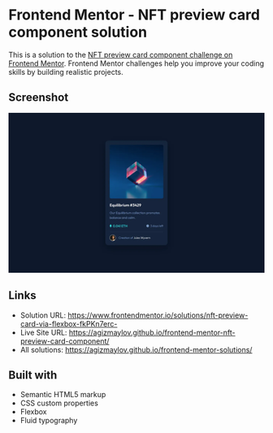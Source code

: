 # Frontend Mentor - NFT preview card component solution

This is a solution to the [NFT preview card component challenge on Frontend Mentor](https://www.frontendmentor.io/challenges/nft-preview-card-component-SbdUL_w0U). Frontend Mentor challenges help you improve your coding skills by building realistic projects.

## Screenshot

![Screenshot of the solution.](solution-screenshot.webp)

## Links

- Solution URL: https://www.frontendmentor.io/solutions/nft-preview-card-via-flexbox-fkPKn7erc-
- Live Site URL: https://agizmaylov.github.io/frontend-mentor-nft-preview-card-component/
- All solutions: https://agizmaylov.github.io/frontend-mentor-solutions/

## Built with

- Semantic HTML5 markup
- CSS custom properties
- Flexbox
- Fluid typography
